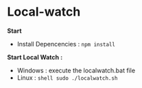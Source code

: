 # Local-watch

**Start**
- Install Depencencies :
```npm install```

**Start Local Watch :**
- Windows : execute the localwatch.bat file
- Linux : ```shell sudo ./localwatch.sh```